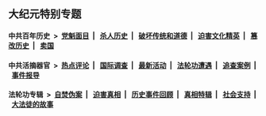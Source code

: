 ## 大纪元特别专题

#### 中共百年历史 &nbsp;>&nbsp; [党魁面目](indexes/nf1176107/README.md?10110430) &nbsp;| &nbsp; [杀人历史](indexes/nf1176106/README.md?10110430) &nbsp;| &nbsp; [破坏传统和道德](indexes/nf1176106/README.md?10110430) &nbsp;| &nbsp; [迫害文化精英](indexes/nf1176111/README.md?10110430) &nbsp;| &nbsp; [篡改历史](indexes/nf1176115/README.md?10110430) &nbsp;| &nbsp; [卖国](indexes/nf1176117/README.md?10110430) 

#### 中共活摘器官 &nbsp;>&nbsp; [热点评论](indexes/nf5879/README.md?10110430) &nbsp;| &nbsp; [国际调查](indexes/nf5947/README.md?10110430) &nbsp;| &nbsp; [最新活动](indexes/nf5883/README.md?10110430) &nbsp;| &nbsp; [法轮功遭遇](indexes/nf5881/README.md?10110430) &nbsp;| &nbsp; [追查案例](indexes/nf5880/README.md?10110430) &nbsp;| &nbsp; [事件报导](indexes/nf5877/README.md?10110430) 

#### 法轮功专辑 &nbsp;>&nbsp; [自焚伪案](indexes/nf5562/README.md?10110430) &nbsp;| &nbsp; [迫害真相](indexes/nf4379/README.md?10110430) &nbsp;| &nbsp; [历史事件回顾](indexes/nf5793/README.md?10110430) &nbsp;| &nbsp; [真相特辑](indexes/nf4389/README.md?10110430) &nbsp;| &nbsp; [社会支持](indexes/nf4386/README.md?10110430) &nbsp;| &nbsp; [大法徒的故事](indexes/nf1147481/README.md?10110430) 
